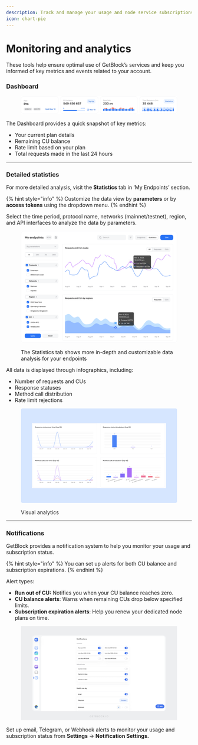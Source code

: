```yaml
---
description: Track and manage your usage and node service subscriptions with GetBlock.
icon: chart-pie
---
```


# Monitoring and analytics

These tools help ensure optimal use of GetBlock’s services and keep you informed of key metrics and events related to your account.

### Dashboard

<figure><img src="../.gitbook/assets/Pro_dashboard_stats.svg" alt="How to track your blockchain node service usage statistics"><figcaption></figcaption></figure>

The Dashboard provides a quick snapshot of key metrics:

* Your current plan details
* Remaining CU balance
* Rate limit based on your plan
* Total requests made in the last 24 hours

***

### Detailed statistics

For more detailed analysis, visit the **Statistics** tab in ‘My Endpoints’ section.

{% hint style="info" %}
Customize the data view by **parameters** or by **access** **tokens** using the dropdown menu.
{% endhint %}

Select the time period, protocol name, networks (mainnet/testnet), region, and API interfaces to analyze the data by parameters.

<figure><img src="../.gitbook/assets/stats_new.svg" alt="How to track your blokchain API usage"><figcaption><p>The Statistics tab shows more in-depth and customizable data analysis for your endpoints</p></figcaption></figure>

All data is displayed through infographics, including:

* Number of requests and CUs
* Response statuses
* Method call distribution
* Rate limit rejections

<figure><img src="../.gitbook/assets/Docs_stats_charts.svg" alt="The charts visualizing blockchain API usage trends"><figcaption><p>Visual analytics</p></figcaption></figure>

***

### Notifications

GetBlock provides a notification system to help you monitor your usage and subscription status.

{% hint style="info" %}
You can set up alerts for both CU balance and subscription expirations.
{% endhint %}

Alert types:

* **Run out of CU:** Notifies you when your CU balance reaches zero.
* **CU balance alerts**: Warns when remaining CUs drop below specified limits.
* **Subscription expiration alerts**: Help you renew your dedicated node plans on time.

<figure><img src="../.gitbook/assets/Notifications.svg" alt="Managing your blockchain RPC node usage with notifications"><figcaption></figcaption></figure>

Set up email, Telegram, or Webhook alerts to monitor your usage and subscription status from **Settings** → **Notification Settings.**
